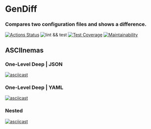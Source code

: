 # GenDiff

### Compares two configuration files and shows a difference.

[![Actions Status](https://github.com/arf1e/frontend-project-lvl2/workflows/hexlet-check/badge.svg)](https://github.com/arf1e/frontend-project-lvl2/actions)
![lint && test](https://github.com/arf1e/frontend-project-lvl2/actions/workflows/nodejs.yml/badge.svg)
[![Test Coverage](https://api.codeclimate.com/v1/badges/3251710e96d3769a258e/test_coverage)](https://codeclimate.com/github/arf1e/frontend-project-lvl2/test_coverage)
[![Maintainability](https://api.codeclimate.com/v1/badges/3251710e96d3769a258e/maintainability)](https://codeclimate.com/github/arf1e/frontend-project-lvl2/maintainability)

## ASCIInemas

### One-Level Deep | JSON

[![asciicast](https://asciinema.org/a/Zj7xBdsS79tR3vvmb5wBK6Mac.png)](https://asciinema.org/a/Zj7xBdsS79tR3vvmb5wBK6Mac)

### One-Level Deep | YAML

[![asciicast](https://asciinema.org/a/59YjZWREV45mfrI45ONFrOYKu.png)](https://asciinema.org/a/59YjZWREV45mfrI45ONFrOYKu)

### Nested

[![asciicast](https://asciinema.org/a/9XmjWymYezrV9bKCqHGSAhsE4.png)](https://asciinema.org/a/9XmjWymYezrV9bKCqHGSAhsE4)
